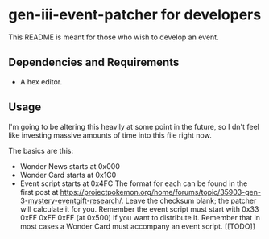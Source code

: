 # gen-iii-event-patcher for developers
This README is meant for those who wish to develop an event.

## Dependencies and Requirements
* A hex editor.

## Usage
I'm going to be altering this heavily at some point in the future, so I dn't feel like investing massive amounts of time into this file right now.

The basics are this:
* Wonder News starts at 0x000
* Wonder Card starts at 0x1C0
* Event script starts at 0x4FC
The format for each can be found in the first post at https://projectpokemon.org/home/forums/topic/35903-gen-3-mystery-eventgift-research/. Leave the checksum blank; the patcher will calculate it for you. Remember the event script must start with 0x33 0xFF 0xFF 0xFF (at 0x500) if you want to distribute it. Remember that in most cases a Wonder Card must accompany an event script.
\[\[TODO\]\]
